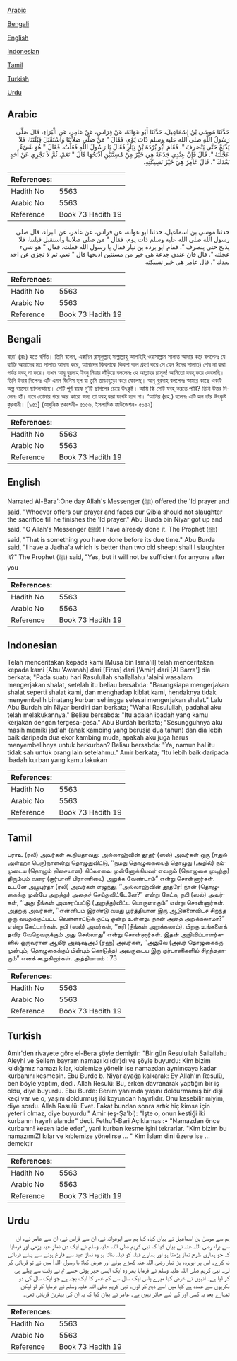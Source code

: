 [Arabic](#arabic)

[Bengali](#bengali)

[English](#english)

[Indonesian](#indonesian)

[Tamil](#tamil)

[Turkish](#turkish)

[Urdu](#urdu)

## Arabic


<div dir="rtl" lang="ar" style={{fontSize:'larger',backgroundColor:'#f8f9fa',padding:20}}>
حَدَّثَنَا مُوسَى بْنُ إِسْمَاعِيلَ، حَدَّثَنَا أَبُو عَوَانَةَ، عَنْ فِرَاسٍ، عَنْ عَامِرٍ، عَنِ الْبَرَاءِ، قَالَ صَلَّى رَسُولُ اللَّهِ صلى الله عليه وسلم ذَاتَ يَوْمٍ، فَقَالَ ‏"‏ مَنْ صَلَّى صَلاَتَنَا وَاسْتَقْبَلَ قِبْلَتَنَا، فَلاَ يَذْبَحْ حَتَّى يَنْصَرِفَ ‏"‏‏.‏ فَقَامَ أَبُو بُرْدَةَ بْنُ نِيَارٍ فَقَالَ يَا رَسُولَ اللَّهِ فَعَلْتُ‏.‏ فَقَالَ ‏"‏ هُوَ شَىْءٌ عَجَّلْتَهُ ‏"‏‏.‏ قَالَ فَإِنَّ عِنْدِي جَذَعَةً هِيَ خَيْرٌ مِنْ مُسِنَّتَيْنِ آذْبَحُهَا قَالَ ‏"‏ نَعَمْ، ثُمَّ لاَ تَجْزِي عَنْ أَحَدٍ بَعْدَكَ ‏"‏‏.‏ قَالَ عَامِرٌ هِيَ خَيْرُ نَسِيكَتِهِ‏.‏
</div>
<div style={{backgroundColor:'#f8f9fa',padding:20, marginBottom: 10}}><table> <thead> <tr> <th>References:</th> <th></th> </tr> </thead> <tbody><tr><td>Hadith No</td><td>5563</td></tr><tr><td>Arabic No</td><td>5563</td></tr><tr><td>Reference</td><td>Book 73 Hadith 19</td></tr></tbody></table></div>


<div dir="rtl" lang="ar" style={{fontSize:'larger',backgroundColor:'#f8f9fa',padding:20}}>
حدثنا موسى بن اسماعيل، حدثنا ابو عوانة، عن فراس، عن عامر، عن البراء، قال صلى رسول الله صلى الله عليه وسلم ذات يوم، فقال " من صلى صلاتنا واستقبل قبلتنا، فلا يذبح حتى ينصرف ". فقام ابو بردة بن نيار فقال يا رسول الله فعلت. فقال " هو شىء عجلته ". قال فان عندي جذعة هي خير من مسنتين اذبحها قال " نعم، ثم لا تجزي عن احد بعدك ". قال عامر هي خير نسيكته
</div>
<div style={{backgroundColor:'#f8f9fa',padding:20, marginBottom: 10}}><table> <thead> <tr> <th>References:</th> <th></th> </tr> </thead> <tbody><tr><td>Hadith No</td><td>5563</td></tr><tr><td>Arabic No</td><td>5563</td></tr><tr><td>Reference</td><td>Book 73 Hadith 19</td></tr></tbody></table></div>

## Bengali


<div dir="ltr" lang="bn" style={{fontSize:'larger',backgroundColor:'#f8f9fa',padding:20}}>
বারা’ (রাঃ) হতে বর্ণিত। তিনি বলেন, একদিন রাসূলুল্লাহ সাল্লাল্লাহু আলাইহি ওয়াসাল্লাম সালাত আদায় করে বললেনঃ যে ব্যক্তি আমাদের মত সালাত আদায় করে, আমাদের কিবলাকে কিবলা বলে গ্রহণ করে সে যেন ঈদের সালাত) শেষ না করা পর্যন্ত যবহ্ না করে। তখন আবূ বুরদাহ ইবনু নিয়ার দাঁড়িয়ে বললেনঃ হে আল্লাহর রাসূল! আমিতো যবহ্ করে ফেলেছি। তিনি উত্তর দিলেনঃ এটি এমন জিনিস হল যা তুমি তাড়াহুড়ো করে ফেলেছ। আবূ বুরদাহ বললেনঃ আমার কাছে একটি অল্প বয়সের ছাগলআছে। সেটি পূর্ণ বয়স্ক দু’টি ছাগলের চেয়ে উৎকৃষ্ট। আমি কি সেটি যবহ্ করতে পারি? তিনি উত্তর দিলেনঃ হাঁ। তবে তোমার পরে আর কারো জন্য তা যবহ্ করা যথেষ্ট হবে না। ‘আমির (রহ.) বলেনঃ এটি হল তাঁর উৎকৃষ্ট কুরবানী। [৯৫১] (আধুনিক প্রকাশনী- ৫১৫৬, ইসলামিক ফাউন্ডেশন- ৫০৫২)
</div>
<div style={{backgroundColor:'#f8f9fa',padding:20, marginBottom: 10}}><table> <thead> <tr> <th>References:</th> <th></th> </tr> </thead> <tbody><tr><td>Hadith No</td><td>5563</td></tr><tr><td>Arabic No</td><td>5563</td></tr><tr><td>Reference</td><td>Book 73 Hadith 19</td></tr></tbody></table></div>

## English


<div dir="ltr" lang="en" style={{fontSize:'larger',backgroundColor:'#f8f9fa',padding:20}}>
Narrated Al-Bara':One day Allah's Messenger (ﷺ) offered the 'Id prayer and said, "Whoever offers our prayer and faces our Qibla should not slaughter the sacrifice till he finishes the 'Id prayer." Abu Burda bin Niyar got up and said, "O Allah's Messenger (ﷺ)! I have already done it. The Prophet (ﷺ) said, "That is something you have done before its due time." Abu Burda said, "I have a Jadha'a which is better than two old sheep; shall I slaughter it?" The Prophet (ﷺ) said, "Yes, but it will not be sufficient for anyone after you
</div>
<div style={{backgroundColor:'#f8f9fa',padding:20, marginBottom: 10}}><table> <thead> <tr> <th>References:</th> <th></th> </tr> </thead> <tbody><tr><td>Hadith No</td><td>5563</td></tr><tr><td>Arabic No</td><td>5563</td></tr><tr><td>Reference</td><td>Book 73 Hadith 19</td></tr></tbody></table></div>

## Indonesian


<div dir="ltr" lang="id" style={{fontSize:'larger',backgroundColor:'#f8f9fa',padding:20}}>
Telah menceritakan kepada kami [Musa bin Isma'il] telah menceritakan kepada kami [Abu 'Awanah] dari [Firas] dari ['Amir] dari [Al Barra'] dia berkata; "Pada suatu hari Rasulullah shallallahu 'alaihi wasallam mengerjakan shalat, setelah itu beliau bersabda: "Barangsiapa mengerjakan shalat seperti shalat kami, dan menghadap kiblat kami, hendaknya tidak menyembelih binatang kurban sehingga selesai mengerjakan shalat." Lalu Abu Burdah bin Niyar berdiri dan berkata; "Wahai Rasulullah, padahal aku telah melakukannya." Beliau bersabda: "Itu adalah ibadah yang kamu kerjakan dengan tergesa-gesa." Abu Burdah berkata; "Sesungguhnya aku masih memiki jad'ah (anak kambing yang berusia dua tahun) dan dia lebih baik daripada dua ekor kambing muda, apakah aku juga harus menyembelihnya untuk berkurban? Beliau bersabda: "Ya, namun hal itu tidak sah untuk orang lain setelahmu." Amir berkata; "Itu lebih baik daripada ibadah kurban yang kamu lakukan
</div>
<div style={{backgroundColor:'#f8f9fa',padding:20, marginBottom: 10}}><table> <thead> <tr> <th>References:</th> <th></th> </tr> </thead> <tbody><tr><td>Hadith No</td><td>5563</td></tr><tr><td>Arabic No</td><td>5563</td></tr><tr><td>Reference</td><td>Book 73 Hadith 19</td></tr></tbody></table></div>

## Tamil


<div dir="ltr" lang="ta" style={{fontSize:'larger',backgroundColor:'#f8f9fa',padding:20}}>
பராஉ (ரலி) அவர்கள் கூறியதாவது: அல்லாஹ்வின் தூதர் (ஸல்) அவர்கள் ஒரு (ஈதுல் அள்ஹா பெரு)நாளன்று தொழுதுவிட்டு, ‘‘நமது தொழுகையைத் தொழுது (அதில்) நம்முடைய (தொழும் திசையான) கிப்லாவை முன்னோக்கியவர் எவரும் (தொழுகை முடிந்து) திரும்பும் வரை (குர்பானி பிராணியை) அறுக்க வேண்டாம்” என்று சொன்னார்கள். உடனே அபூபுர்தா (ரலி) அவர்கள் எழுந்து, ‘‘அல்லாஹ்வின் தூதரே! நான் (தொழுகைக்கு முன்பே அறுத்து) அதைச் செய்துவிட்டேனே?” என்று கேட்க, நபி (ஸல்) அவர்கள், ‘‘அது நீங்கள் அவசரப்பட்டு (அறுத்து)விட்ட பொருளாகும்” என்று சொன்னார்கள். அதற்கு அவர்கள், ‘‘என்னிடம் இரண்டு வயது பூர்த்தியான இரு ஆடுகளைவிடச் சிறந்த ஒரு வயதுக்குட்பட்ட வெள்ளாட்டுக் குட்டி ஒன்று உள்ளது. நான் அதை அறுக்கலாமா?” என்று கேட்டார்கள். நபி (ஸல்) அவர்கள், ‘‘சரி (நீங்கள் அறுக்கலாம்). பிறகு உங்களைத் தவிர வேறெவருக்கும் அது செல்லாது” என்று சொன்னார்கள். இதன் அறிவிப்பாளர்களில் ஒருவரான ஆமிர் அஷ்ஷஅபீ (ரஹ்) அவர்கள், ‘‘அதுவே (அவர் தொழுகைக்கு முன்பும், தொழுகைக்குப் பின்பும் கொடுத்த) அவருடைய இரு குர்பானிகளில் சிறந்ததாகும்” எனக் கூறுகிறார்கள். அத்தியாயம் : 73
</div>
<div style={{backgroundColor:'#f8f9fa',padding:20, marginBottom: 10}}><table> <thead> <tr> <th>References:</th> <th></th> </tr> </thead> <tbody><tr><td>Hadith No</td><td>5563</td></tr><tr><td>Arabic No</td><td>5563</td></tr><tr><td>Reference</td><td>Book 73 Hadith 19</td></tr></tbody></table></div>

## Turkish


<div dir="ltr" lang="tr" style={{fontSize:'larger',backgroundColor:'#f8f9fa',padding:20}}>
Amir'den rivayete göre el-Bera şöyle demiştir: "Bir gün Resulullah Sallallahu Aleyhi ve Sellem bayram namazı kıl(dır)dı ve şöyle buyurdu: Kim bizim kıldığımız namazı kılar, kıblemize yönelir ise namazdan ayrılıncaya kadar kurbanını kesmesin. Ebu Burde b. Niyar ayağa kalkarak: Ey Allah'ın Resulü, ben böyle yaptım, dedi. Allah Resulü: Bu, erken davranarak yaptığın bir iş oldu, diye buyurdu. Ebu Burde: Benim yanımda yaşını doldurmamış bir dişi keçi var ve o, yaşını doldurmuş iki koyundan hayırlıdır. Onu kesebilir miyim, diye sordu. Allah Rasulü: Evet. Fakat bundan sonra artık hiç kimse için yeterli olmaz, diye buyurdu." Amir (eş-Şa'bl): "İşte o, onun kestiği iki kurbanın hayırlı alanıdır" dedi. Fethu'l-Bari Açıklaması:• "Namazdan önce kurbanın! kesen iade eder", yani kurban kesme işini tekrarlar. "Kim bizim bu namazımıZ! kılar ve kıblemize yönelirse ... " Kim İslam dini üzere ise ... demektir
</div>
<div style={{backgroundColor:'#f8f9fa',padding:20, marginBottom: 10}}><table> <thead> <tr> <th>References:</th> <th></th> </tr> </thead> <tbody><tr><td>Hadith No</td><td>5563</td></tr><tr><td>Arabic No</td><td>5563</td></tr><tr><td>Reference</td><td>Book 73 Hadith 19</td></tr></tbody></table></div>

## Urdu


<div dir="rtl" lang="ur" style={{fontSize:'larger',backgroundColor:'#f8f9fa',padding:20}}>
ہم سے موسیٰ بن اسماعیل نے بیان کیا، کہا ہم سے ابوعوانہ نے، ان سے فراس نے، ان سے عامر نے، ان سے براء رضی اللہ عنہ نے بیان کیا کہ نبی کریم صلی اللہ علیہ وسلم نے ایک دن نماز عید پڑھی اور فرمایا کہ جو ہماری طرح نماز پڑھتا ہو اور ہمارے قبلہ کو قبلہ بناتا ہو وہ نماز عید سے فارغ ہونے سے پہلے قربانی نہ کرے۔ اس پر ابوبردہ بن نیار رضی اللہ عنہ کھڑے ہوئے اور عرض کیا: یا رسول اللہ! میں نے تو قربانی کر لی۔ نبی کریم صلی اللہ علیہ وسلم نے فرمایا پھر وہ ایک ایسی چیز ہوئی جسے تم نے وقت سے پہلے ہی کر لیا ہے۔ انہوں نے عرض کیا میرے پاس ایک سال سے کم عمر کا ایک بچہ ہے جو ایک سال کی دو بکریوں سے عمدہ ہے کیا میں اسے ذبح کر لوں۔ نبی کریم صلی اللہ علیہ وسلم نے فرمایا کر لو لیکن تمہارے بعد یہ کسی اور کے لیے جائز نہیں ہے۔ عامر نے بیان کیا کہ یہ ان کی بہترین قربانی تھی۔
</div>
<div style={{backgroundColor:'#f8f9fa',padding:20, marginBottom: 10}}><table> <thead> <tr> <th>References:</th> <th></th> </tr> </thead> <tbody><tr><td>Hadith No</td><td>5563</td></tr><tr><td>Arabic No</td><td>5563</td></tr><tr><td>Reference</td><td>Book 73 Hadith 19</td></tr></tbody></table></div>